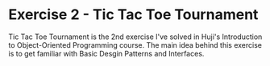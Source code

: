 
# Exercise 2 - Tic Tac Toe Tournament
Tic Tac Toe Tournament is the 2nd exercise I've solved in Huji's Introduction to Object-Oriented Programming course.
The main idea behind this exercise is to get familiar with Basic Desgin Patterns and Interfaces.
